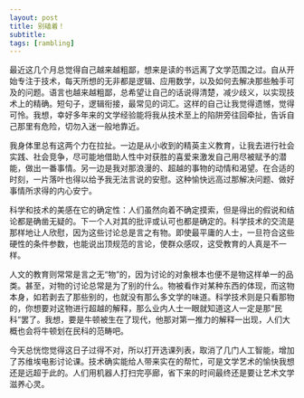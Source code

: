 ```yaml
---
layout: post
title: 别磕着！
subtitle: 
tags: [rambling]
---
```

最近这几个月总觉得自己越来越粗鄙，想来是读的书远离了文学范围之过。自从开始专注于技术，每天所想的无非都是逻辑、应用数学，以及如何去解决那些触手可及的问题。语言也越来越粗鄙，总希望让自己的话说得清楚，减少歧义，以实现技术上的精确。短句子，逻辑衔接，最常见的词汇。这样的自己让我觉得遗憾，觉得可怜。我想，幸好多年来的文学经验能将我从技术至上的陷阱旁往回牵扯，告诉自己那里有危险，切勿入迷一般地靠近。

我身体里总有这两个力在拉扯。一边是从小收到的精英主义教育，让我去进行社会实践、社会竞争，尽可能地借助人性中对获胜的喜爱来激发自己用尽被赋予的潜能，做出一番事情。另一边是我对那浪漫的、超越的事物的动情和渴望。在合适的时刻，一片落叶也得以给予我无法言说的安慰。这种愉快远高过那解决问题、做好事情所求得的内心安宁。

科学和技术的美感在它的确定性：人们虽然向着不确定摸索，但是得出的假说和结论都是确凿无疑的。下一个人对其的批评或认可也都是确定的。科学技术的交流是那样地让人欣慰，因为这些讨论总是言之有物。即使最平庸的人士，一旦符合这些硬性的条件参数，也能说出顶规范的言论，使群众感叹，这受教育的人真是不一样。

人文的教育则常常是言之无“物”的，因为讨论的对象根本也便不是物这样单一的品类。甚至，对物的讨论总常是为了别的什么。物被看作对某种东西的体现，而这物本身，如若剥去了那些别的，也就没有那么多文学的味道。科学技术则是只看那物的，你想要对这物进行超越的解释，那么业内人士一眼就知道这人一定是那“民科”罢了。我想，要是牛顿被生在了现代，他那对第一推力的解释一出现，人们大概也会将牛顿划在民科的范畴吧。

今天总恍惚觉得这日子过得不对，所以打开选课列表，取消了几门人工智能，增加了苏维埃电影讨论课。技术确实能给人带来实在的帮忙，可是文学艺术的愉快我想还是远超于此的。人们用机器人打扫完亭廊，省下来的时间最终还是要让艺术文学滋养心灵。